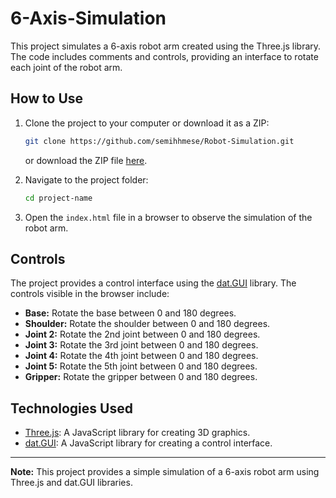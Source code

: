 # 6-Axis-Simulation

This project simulates a 6-axis robot arm created using the Three.js library. The code includes comments and controls, providing an interface to rotate each joint of the robot arm.

## How to Use

1. Clone the project to your computer or download it as a ZIP:

    ```bash
    git clone https://github.com/semihhmese/Robot-Simulation.git
    ```

    or download the ZIP file [here](https://github.com/semihhmese/Robot-Simulation/archive/main.zip).

2. Navigate to the project folder:

    ```bash
    cd project-name
    ```

3. Open the `index.html` file in a browser to observe the simulation of the robot arm.

## Controls

The project provides a control interface using the [dat.GUI](https://github.com/dataarts/dat.gui) library. The controls visible in the browser include:

- **Base:** Rotate the base between 0 and 180 degrees.
- **Shoulder:** Rotate the shoulder between 0 and 180 degrees.
- **Joint 2:** Rotate the 2nd joint between 0 and 180 degrees.
- **Joint 3:** Rotate the 3rd joint between 0 and 180 degrees.
- **Joint 4:** Rotate the 4th joint between 0 and 180 degrees.
- **Joint 5:** Rotate the 5th joint between 0 and 180 degrees.
- **Gripper:** Rotate the gripper between 0 and 180 degrees.

## Technologies Used

- [Three.js](https://threejs.org/): A JavaScript library for creating 3D graphics.
- [dat.GUI](https://github.com/dataarts/dat.gui): A JavaScript library for creating a control interface.

---

**Note:** This project provides a simple simulation of a 6-axis robot arm using Three.js and dat.GUI libraries.

